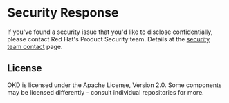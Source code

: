 # Security Response

If you've found a security issue that you'd like to disclose confidentially, please contact
Red Hat's Product Security team. Details at the [security team contact](https://access.redhat.com/security/team/contact) page.

## License

OKD is licensed under the Apache License, Version 2.0. Some components may be licensed
differently - consult individual repositories for more.
